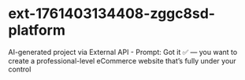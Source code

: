 # ext-1761403134408-zggc8sd-platform
AI-generated project via External API - Prompt: Got it ✅ — you want to create a professional-level eCommerce website that’s fully under your control
